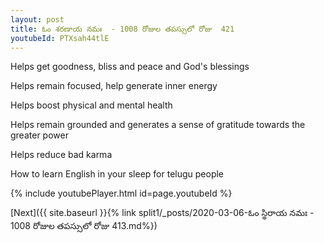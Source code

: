 ```yaml
---
layout: post
title: ఓం శరణాయ నమః  - 1008 రోజుల తపస్సులో రోజు  421
youtubeId: PTXsah44tlE
---
```

 
 
Helps get goodness, bliss and peace and God's blessings
 
Helps remain focused, help generate inner energy 
 
Helps boost physical and mental health 
 
Helps remain grounded and generates a sense of gratitude towards the greater power 
 
Helps reduce bad karma
 
How to learn English in your sleep for telugu people
 
 
 
 


{% include youtubePlayer.html id=page.youtubeId %}
 
[Next]({{ site.baseurl }}{% link split1/_posts/2020-03-06-ఓం స్థిరాయ నమః  - 1008 రోజుల తపస్సులో రోజు  413.md%})
 
